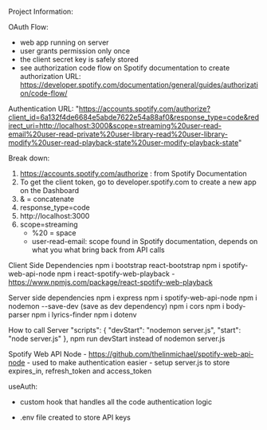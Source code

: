 Project Information: 

OAuth Flow:
- web app running on server
- user grants permission only once
- the client secret key is safely stored
- see authorization code flow on Spotify documentation to create authorization URL: 
    https://developer.spotify.com/documentation/general/guides/authorization/code-flow/

Authentication URL:
 "https://accounts.spotify.com/authorize?client_id=6a132f4de6684e5abde7622e54a88af0&response_type=code&redirect_uri=http://localhost:3000&scope=streaming%20user-read-email%20user-read-private%20user-library-read%20user-library-modify%20user-read-playback-state%20user-modify-playback-state"

Break down:
1. https://accounts.spotify.com/authorize : from Spotify Documentation
2. To get the client token, go to developer.spotify.com to create a new app on the Dashboard
3. & = concatenate
4. response_type=code
5. http://localhost:3000
6. scope=streaming
    - %20 = space
    - user-read-email: scope found in Spotify documentation, depends on what you what bring back from API calls

Client Side Dependencies
npm i bootstrap react-bootstrap
npm i spotify-web-api-node 
npm i react-spotify-web-playback 
    - https://www.npmjs.com/package/react-spotify-web-playback

Server side dependencies
npm i express
npm i spotify-web-api-node
npm i nodemon --save-dev
(save as dev dependency)
npm i cors
npm i body-parser
npm i lyrics-finder 
npm i dotenv

How to call Server
 "scripts": {
    "devStart": "nodemon server.js",
    "start": "node server.js"
  },
npm run devStart
instead of nodemon server.js


Spotify Web API Node
    - https://github.com/thelinmichael/spotify-web-api-node
    - used to make authentication easier
    - setup server.js to store expires_in, refresh_token and access_token

useAuth:
- custom hook that handles all the code authentication logic

- .env file created to store API keys